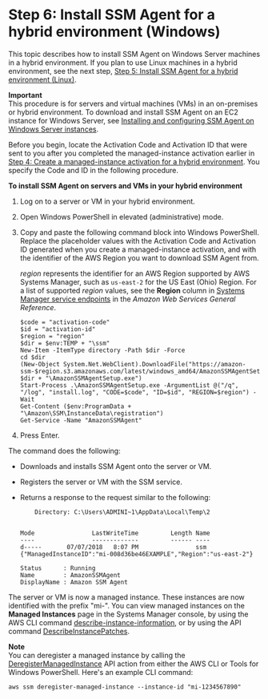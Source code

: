 # Step 6: Install SSM Agent for a hybrid environment \(Windows\)<a name="sysman-install-managed-win"></a>

This topic describes how to install SSM Agent on Windows Server machines in a hybrid environment\. If you plan to use Linux machines in a hybrid environment, see the next step, [Step 5: Install SSM Agent for a hybrid environment \(Linux\)](sysman-install-managed-linux.md)\.

**Important**  
This procedure is for servers and virtual machines \(VMs\) in an on\-premises or hybrid environment\. To download and install SSM Agent on an EC2 instance for Windows Server, see [Installing and configuring SSM Agent on Windows Server instances](sysman-install-ssm-win.md)\.

Before you begin, locate the Activation Code and Activation ID that were sent to you after you completed the managed\-instance activation earlier in [Step 4: Create a managed\-instance activation for a hybrid environment](sysman-managed-instance-activation.md)\. You specify the Code and ID in the following procedure\.

**To install SSM Agent on servers and VMs in your hybrid environment**

1. Log on to a server or VM in your hybrid environment\.

1. Open Windows PowerShell in elevated \(administrative\) mode\.

1. Copy and paste the following command block into Windows PowerShell\. Replace the placeholder values with the Activation Code and Activation ID generated when you create a managed\-instance activation, and with the identifier of the AWS Region you want to download SSM Agent from\.

   *region* represents the identifier for an AWS Region supported by AWS Systems Manager, such as `us-east-2` for the US East \(Ohio\) Region\. For a list of supported *region* values, see the **Region** column in [Systems Manager service endpoints](https://docs.aws.amazon.com/general/latest/gr/ssm.html#ssm_region) in the *Amazon Web Services General Reference*\.

   ```
   $code = "activation-code"
   $id = "activation-id"
   $region = "region"
   $dir = $env:TEMP + "\ssm"
   New-Item -ItemType directory -Path $dir -Force
   cd $dir
   (New-Object System.Net.WebClient).DownloadFile("https://amazon-ssm-$region.s3.amazonaws.com/latest/windows_amd64/AmazonSSMAgentSetup.exe", $dir + "\AmazonSSMAgentSetup.exe")
   Start-Process .\AmazonSSMAgentSetup.exe -ArgumentList @("/q", "/log", "install.log", "CODE=$code", "ID=$id", "REGION=$region") -Wait
   Get-Content ($env:ProgramData + "\Amazon\SSM\InstanceData\registration")
   Get-Service -Name "AmazonSSMAgent"
   ```

1. Press Enter\.

The command does the following: 
+ Downloads and installs SSM Agent onto the server or VM\.
+ Registers the server or VM with the SSM service\.
+ Returns a response to the request similar to the following:

  ```
      Directory: C:\Users\ADMINI~1\AppData\Local\Temp\2
  
  
  Mode                LastWriteTime         Length Name
  ----                -------------         ------ ----
  d-----       07/07/2018   8:07 PM                ssm
  {"ManagedInstanceID":"mi-008d36be46EXAMPLE","Region":"us-east-2"}
  
  Status      : Running
  Name        : AmazonSSMAgent
  DisplayName : Amazon SSM Agent
  ```

The server or VM is now a managed instance\. These instances are now identified with the prefix "mi\-"\. You can view managed instances on the **Managed Instances** page in the Systems Manager console, by using the AWS CLI command [describe\-instance\-information](https://docs.aws.amazon.com/cli/latest/reference/ssm/describe-instance-information.html), or by using the API command [DescribeInstancePatches](https://docs.aws.amazon.com/systems-manager/latest/APIReference/API_DescribeInstancePatches.html)\.

**Note**  
You can deregister a managed instance by calling the [DeregisterManagedInstance](https://docs.aws.amazon.com/systems-manager/latest/APIReference/API_DeregisterManagedInstance.html) API action from either the AWS CLI or Tools for Windows PowerShell\. Here's an example CLI command:  

```
aws ssm deregister-managed-instance --instance-id "mi-1234567890"
```